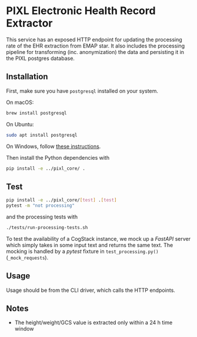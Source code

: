 # PIXL Electronic Health Record Extractor

This service has an exposed HTTP endpoint for updating the processing rate
of the EHR extraction from EMAP star. It also includes the processing pipeline
for transforming (inc. anonymization) the data and persisting it in the PIXL
postgres database.

## Installation

First, make sure you have `postgresql` installed on your system.

On macOS:

```bash
brew install postgresql
```

On Ubuntu:

```bash
sudo apt install postgresql
```

On Windows, follow [these instructions](https://www.postgresqltutorial.com/postgresql-getting-started/install-postgresql/).

Then install the Python dependencies with

```bash
pip install -e ../pixl_core/ .
```

## Test

```bash
pip install -e ../pixl_core/[test] .[test]
pytest -m "not processing"
```

and the processing tests with

```bash
./tests/run-processing-tests.sh
```

To test the availability of a CogStack instance, we mock up a *FastAPI* server which simply takes in
some input text and returns the same text. The mocking is handled by a *pytest* fixture in
`test_processing.py()` (`_mock_requests`).

## Usage

Usage should be from the CLI driver, which calls the HTTP endpoints.

## Notes

- The height/weight/GCS value is extracted only within a 24 h time window

